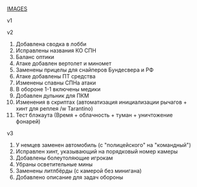 [IMAGES](https://drive.google.com/drive/folders/19LweGt_DtZcaO1LrQL6JPXNI5h7dqkUV?usp=sharing)

v1

v2

1. Добавлена сводка в лобби
2. Исправлены названия КО СПН
3. Баланс оптики
4. Атаке добавлен вертолет и миномет
5. Заменены прицелы для снайперов Бундесвера и РФ
6. Атаке добавлены ПТ средства
7. Изменены спавны СПНа атаки
8. В обороне 1-1 включены медики
9. Добавлен дульник для ПКМ
10. Изменения в скриптах (автоматизация инициализации рычагов + хинт для реплея /w Tarantino)
11. Тест блэкаута (Время + облачность + туман + уничтожение фонарей)

v3

1. У немцев заменен автомобиль (с "полицейского" на "командный")
2. Исправлен хинт, указывающий на порядковый номер камеры
3. Добавлены болеутоляющие игрокам
4. Убраны осветительные мины
5. Заменены литлбёрды (с камерой без минигана)
6. Добавлено описание для задач обороны
